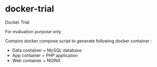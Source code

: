 # docker-trial
Docker Trial

For evaluation purpose only

Contains docker compose script to generate following docker container : 
- Data container = MySQL database
- App container = PHP application
- Web container = NGINX



